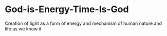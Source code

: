 # God-is-Energy-Time-Is-God
Creation of light as a form of energy and mechanism of human nature and life as we know it 
